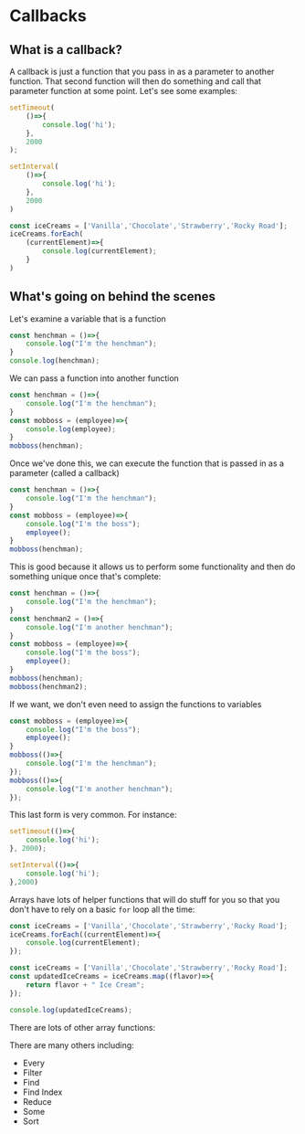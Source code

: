 # Callbacks

## What is a callback?

A callback is just a function that you pass in as a parameter to another function.  That second function will then do something and call that parameter function at some point.  Let's see some examples:

```javascript
setTimeout(
    ()=>{
        console.log('hi');
    },
    2000
);
```

```javascript
setInterval(
    ()=>{
        console.log('hi');
    },
    2000
)
```

```javascript
const iceCreams = ['Vanilla','Chocolate','Strawberry','Rocky Road'];
iceCreams.forEach(
    (currentElement)=>{
        console.log(currentElement);
    }
)
```

## What's going on behind the scenes

Let's examine a variable that is a function

```javascript
const henchman = ()=>{
    console.log("I'm the henchman");
}
console.log(henchman);
```

We can pass a function into another function

```javascript
const henchman = ()=>{
    console.log("I'm the henchman");
}
const mobboss = (employee)=>{
    console.log(employee);
}
mobboss(henchman);
```

Once we've done this, we can execute the function that is passed in as a parameter (called a callback)

```javascript
const henchman = ()=>{
    console.log("I'm the henchman");
}
const mobboss = (employee)=>{
    console.log("I'm the boss");
    employee();
}
mobboss(henchman);
```

This is good because it allows us to perform some functionality and then do something unique once that's complete:

```javascript
const henchman = ()=>{
    console.log("I'm the henchman");
}
const henchman2 = ()=>{
    console.log("I'm another henchman");
}
const mobboss = (employee)=>{
    console.log("I'm the boss");
    employee();
}
mobboss(henchman);
mobboss(henchman2);
```

If we want, we don't even need to assign the functions to variables

```javascript
const mobboss = (employee)=>{
    console.log("I'm the boss");
    employee();
}
mobboss(()=>{
    console.log("I'm the henchman");
});
mobboss(()=>{
    console.log("I'm another henchman");
});
```

This last form is very common.  For instance:

```javascript
setTimeout(()=>{
    console.log('hi');
}, 2000);
```

```javascript
setInterval(()=>{
    console.log('hi');
},2000)
```

Arrays have lots of helper functions that will do stuff for you so that you don't have to rely on a basic `for` loop all the time:

```javascript
const iceCreams = ['Vanilla','Chocolate','Strawberry','Rocky Road'];
iceCreams.forEach((currentElement)=>{
    console.log(currentElement);
});
```

```javascript
const iceCreams = ['Vanilla','Chocolate','Strawberry','Rocky Road'];
const updatedIceCreams = iceCreams.map((flavor)=>{
    return flavor + " Ice Cream";
});

console.log(updatedIceCreams);
```

There are lots of other array functions:

There are many others including:

- Every
- Filter
- Find
- Find Index
- Reduce
- Some
- Sort
